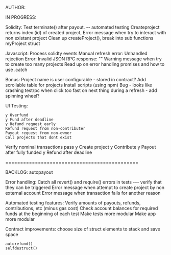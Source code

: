 AUTHOR: <mvpratt>


IN PROGRESS:


Solidity:
  Test terminate() after payout. -- automated testing
  Createproject returns index (id) of created project, 
  Error message when try to interact with non existant project
  Clean up createProject(), break into sub functions
  myProject struct

Javascript:
  Process solidty events
  Manual refresh error:
    Unhandled rejection Error: Invalid JSON RPC response: ""
  Warning message when try to create too many projects
  Read up on error handling promises and how to use .catch


Bonus:
  Project name is user configurable - stored in contract?
  Add scrollable table for projects
  Install scripts (using npm)
  Bug - looks like crashing testrpc when click too fast on next thing during a refresh - add spinning wheel?

UI Testing:

    y Overfund 
    y Fund after deadline
    y Refund request early
    Refund request from non-contributer
    Payout request from non-owner
    Call projects that dont exist

  Verify nominal transactions pass
    y Create project
    y Contribute
    y Payout after fully funded
    y Refund after deadline

=============================================

BACKLOG: 
    autopayout
    
  Error handling:
    Catch all revert() and require() errors in tests --- verify that they can be triggered
    Error message when attempt to create project by non external account
    Error message when transaction fails for another reason

  Automated testing features:
    Verify amounts of payouts, refunds, contributions, etc (minus gas cost) 
    Check account balances for required funds at the beginning of each test
    Make tests more modular
    Make app more modular

  Contract improvements:
    choose size of struct elements to stack and save space

    autorefund()
    selfdestruct()
